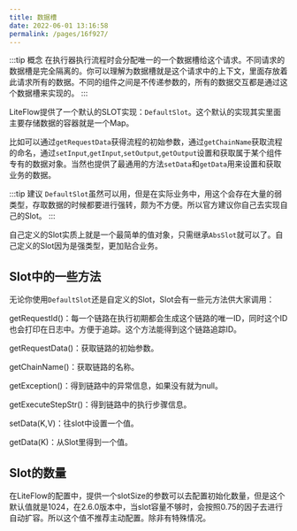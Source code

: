 ```yaml
---
title: 数据槽
date: 2022-06-01 13:16:58
permalink: /pages/16f927/
---
```


:::tip 概念
在执行器执行流程时会分配唯一的一个数据槽给这个请求。不同请求的数据槽是完全隔离的。你可以理解为数据槽就是这个请求中的上下文，里面存放着此请求所有的数据。不同的组件之间是不传递参数的，所有的数据交互都是通过这个数据槽来实现的。
:::

LiteFlow提供了一个默认的SLOT实现：`DefaultSlot`。这个默认的实现其实里面主要存储数据的容器就是一个Map。

比如可以通过`getRequestData`获得流程的初始参数，通过`getChainName`获取流程的命名，通过`setInput`,`getInput`,`setOutput`,`getOutput`设置和获取属于某个组件专有的数据对象。当然也提供了最通用的方法`setData`和`getData`用来设置和获取业务的数据。

:::tip 建议
`DefaultSlot`虽然可以用，但是在实际业务中，用这个会存在大量的弱类型，存取数据的时候都要进行强转，颇为不方便。所以官方建议你自己去实现自己的Slot。
:::

自己定义的Slot实质上就是一个最简单的值对象，只需继承`AbsSlot`就可以了。自己定义的Slot因为是强类型，更加贴合业务。



## Slot中的一些方法

无论你使用`DefaultSlot`还是自定义的Slot，Slot会有一些元方法供大家调用：

getRequestId()：每一个链路在执行初期都会生成这个链路的唯一ID，同时这个ID也会打印在日志中。方便于追踪。这个方法能得到这个链路追踪ID。

getRequestData()：获取链路的初始参数。

getChainName()：获取链路的名称。

getException()：得到链路中的异常信息，如果没有就为null。

getExecuteStepStr()：得到链路中的执行步骤信息。

setData(K,V)：往slot中设置一个值。

getData(K)：从Slot里得到一个值。



## Slot的数量

在LiteFlow的配置中，提供一个slotSize的参数可以去配置初始化数量，但是这个默认值就是1024，在2.6.0版本中，当slot容量不够时，会按照0.75的因子去进行自动扩容。所以这个值不推荐主动配置。除非有特殊情况。